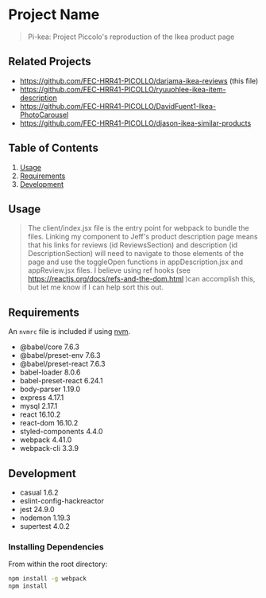 # Project Name

> Pi-kea: Project Piccolo's reproduction of the Ikea product page

## Related Projects
  - https://github.com/FEC-HRR41-PICOLLO/darjama-ikea-reviews (this file)
  - https://github.com/FEC-HRR41-PICOLLO/ryuuohlee-ikea-item-description
  - https://github.com/FEC-HRR41-PICOLLO/DavidFuent1-Ikea-PhotoCarousel
  - https://github.com/FEC-HRR41-PICOLLO/djason-ikea-similar-products

## Table of Contents

1. [Usage](#Usage)
1. [Requirements](#requirements)
1. [Development](#development)

## Usage

> The client/index.jsx file is the entry point for webpack to bundle the files. Linking my component to Jeff's product description page means that his links for reviews (id ReviewsSection) and description (id DescriptionSection) will need to navigate to those elements of the page and use the toggleOpen functions in appDescription.jsx and appReview.jsx files. I believe using ref hooks (see https://reactjs.org/docs/refs-and-the-dom.html )can accomplish this, but let me know if I can help sort this out.

## Requirements

An `nvmrc` file is included if using [nvm](https://github.com/creationix/nvm).

- @babel/core 7.6.3
- @babel/preset-env 7.6.3
- @babel/preset-react 7.6.3
- babel-loader 8.0.6
- babel-preset-react 6.24.1
- body-parser 1.19.0
- express 4.17.1
- mysql 2.17.1
- react 16.10.2
- react-dom 16.10.2
- styled-components 4.4.0
- webpack 4.41.0
- webpack-cli 3.3.9

## Development
- casual 1.6.2
- eslint-config-hackreactor
- jest 24.9.0
- nodemon 1.19.3
- supertest 4.0.2

### Installing Dependencies

From within the root directory:

```sh
npm install -g webpack
npm install
```

